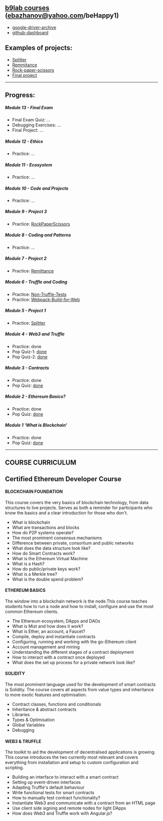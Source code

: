 ## [b9lab courses](https://academy.b9lab.com/dashboard) (ebazhanov@yahoo.com/beHappy1)

- [google-driver-archive](https://drive.google.com/drive/u/2/folders/1J_li7m4BQdUXWfHGQu349MqSF358EMIV)
- [github-dashboard](https://github.com/users/Ebazhanov/projects/1)

Examples of projects:
---------------------
- [Splitter](https://github.com/Ebazhanov/b9lab-project1-splitter)
- [Remmitance](https://github.com/Ebazhanov/b9lab-project2-rock-paper-scissors)
- [Rock-paper-scissors](https://github.com/Ebazhanov/b9lab-Project3-rock-paper-scissors)
- [Final project](https://github.com/monkrus/solidity_test)


*****************************************************************************************************

Progress:
---------
##### Module 13 - Final Exam
- Final Exam Quiz: ...
- Debugging Exercises: ...
- Final Project: ...

##### Module 12 - Ethics
- Practice: ... 

##### Module 11 - Ecosystem
- Practice: ... 

##### Module 10 - Code and Projects
- Practice: ...

##### Module 9 - Project 3
- Practice: [RockPaperScissors]()

##### Module 8 - Coding and Patterns
- Practice: ...

##### Module 7 - Project 2
- Practice: [Remittance](https://github.com/Ebazhanov/smart-contract-remittance-b9lab)

##### Module 6 - Truffle and Coding
- Practice: [Non-Truffle-Tests](https://github.com/Ebazhanov/smart-contract-splitter-b9lab/tree/master/app-non-truffel)
- Practice: [Webpack-Build-for-Web](https://github.com/Ebazhanov/smart-contract-splitter-b9lab/tree/master/app-web)

##### Module 5 - Project 1
- Practice: [Splitter](https://github.com/Ebazhanov/smart-contract-splitter-b9lab)

##### Module 4 - Web3 and Truffle
- Practice: done
- Pop Quiz-1: [done](https://github.com/Ebazhanov/b9lab-ethereum-developer-course/blob/master/Module-4/Pop-Quiz-4.1.md)
- Pop Quiz-2: [done](https://github.com/Ebazhanov/b9lab-ethereum-developer-course/blob/master/Module-4/Pop-Quiz-4.2.md)

##### Module 3 - Contracts
- Practice: done
- Pop Quiz: [done](https://github.com/Ebazhanov/b9lab-ethereum-developer-course/tree/master/Module-3)

##### Module 2 - Ethereum Basics?
- Practice: done
- Pop Quiz: [done](https://github.com/Ebazhanov/b9lab-ethereum-developer-course/blob/master/Module-2/Pop-Quiz-2.md)

##### Module 1 'What is Blockchain' 
- Practice: done
- Pop Quiz: [done](https://github.com/Ebazhanov/b9lab-ethereum-developer-course/blob/master/Module-1/PracticeQuiz-1.md)


- - - - - - - - - - - - - - - - - - - - - 

## COURSE CURRICULUM
Certified Ethereum Developer Course
-----------------------------------
#### BLOCKCHAIN FOUNDATION
This course covers the very basics of blockchain technology, from data structures to live projects. Serves as both a reminder for participants who know the basics and a clear introduction for those who don't.

* What is blockchain
* What are transactions and blocks
* How do P2P systems operate?
* The most prominent consensus mechanisms
* Difference between private, consortium and public networks
* What does the data structure look like?
* How do Smart Contracts work?
* What is the Ethereum Virtual Machine
* What is a Hash?
* How do public/private keys work?
* What is a Merkle tree?
* What is the double spend problem?
#### ETHEREUM BASICS
The window into a blockchain network is the node.This course teaches students how to run a node and how to install, configure and use the most common Ethereum clients.

* The Ethereum ecosystem, DApps and DAOs
* What is Mist and how does it work?
* What is Ether, an account, a Faucet?
* Compile, deploy and instantiate contracts
* Configuring, running and working with the go-Ethereum client
* Account management and mining
* Understanding the different stages of a contract deployment
* How to interact with a contract once deployed
* What does the set up process for a private network look like?
#### SOLIDITY
The most prominent language used for the development of smart contracts is Solidity. The course covers all aspects from value types and inheritance to more exotic features and optimisation.

* Contract classes, functions and conditionals
* Inheritance & abstract contracts
* Libraries
* Types & Optimisation
* Global Variables
* Debugging
#### WEB3 & TRUFFLE
The toolkit to aid the development of decentralised applications is growing. This course introduces the two currently most relevant and covers everything from installation and setup to custom configuration and scripting.

* Building an interface to interact with a smart contract
* Setting up event-driven interfaces
* Adapting Truffle's default behaviour
* Write functional tests for smart contracts
* How to manually test contract functionality?
* Instantiate Web3 and communicate with a contract from an HTML page
* Use client side signing and remote nodes for light DApps
* How does Web3 and Truffle work with Angular.js?

